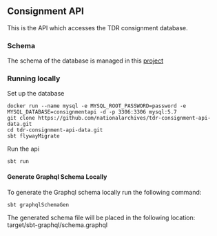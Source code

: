 ## Consignment API

This is the API which accesses the TDR consignment database. 

### Schema
The schema of the database is managed in this [project](https://github.com/nationalarchives/tdr-consignment-api-data)

### Running locally

Set up the database
```
docker run --name mysql -e MYSQL_ROOT_PASSWORD=password -e MYSQL_DATABASE=consignmentapi -d -p 3306:3306 mysql:5.7
git clone https://github.com/nationalarchives/tdr-consignment-api-data.git
cd tdr-consignment-api-data.git
sbt flywayMigrate
```

Run the api

`sbt run`

#### Generate Graphql Schema Locally

To generate the Graphql schema locally run the following command:

`sbt graphqlSchemaGen`

The generated schema file will be placed in the following location: target/sbt-graphql/schema.graphql